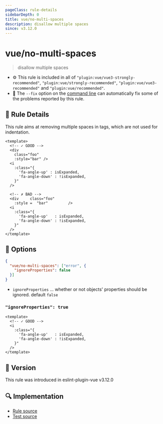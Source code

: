 ```yaml
---
pageClass: rule-details
sidebarDepth: 0
title: vue/no-multi-spaces
description: disallow multiple spaces
since: v3.12.0
---
```

# vue/no-multi-spaces

> disallow multiple spaces

- :gear: This rule is included in all of `"plugin:vue/vue3-strongly-recommended"`, `"plugin:vue/strongly-recommended"`, `"plugin:vue/vue3-recommended"` and `"plugin:vue/recommended"`.
- :wrench: The `--fix` option on the [command line](https://eslint.org/docs/user-guide/command-line-interface#fixing-problems) can automatically fix some of the problems reported by this rule.

## :book: Rule Details

This rule aims at removing multiple spaces in tags, which are not used for indentation.

<eslint-code-block fix :rules="{'vue/no-multi-spaces': ['error']}">

```vue
<template>
  <!-- ✓ GOOD -->
  <div
    class="foo"
    :style="bar" />
  <i
    :class="{
      'fa-angle-up' : isExpanded,
      'fa-angle-down' : !isExpanded,
    }"
  />

  <!-- ✗ BAD -->
  <div     class="foo"
    :style =  "bar"         />
  <i
    :class="{
      'fa-angle-up'   : isExpanded,
      'fa-angle-down' : !isExpanded,
    }"
  />
</template>
```

</eslint-code-block>

## :wrench: Options

```json
{
  "vue/no-multi-spaces": ["error", {
    "ignoreProperties": false
  }]
}
```

- `ignoreProperties` ... whether or not objects' properties should be ignored. default `false`

### `"ignoreProperties": true`

<eslint-code-block fix :rules="{'vue/no-multi-spaces': ['error', { 'ignoreProperties': true }]}">

```vue
<template>
  <!-- ✓ GOOD -->
  <i
    :class="{
      'fa-angle-up'   : isExpanded,
      'fa-angle-down' : !isExpanded,
    }"
  />
</template>
```

</eslint-code-block>

## :rocket: Version

This rule was introduced in eslint-plugin-vue v3.12.0

## :mag: Implementation

- [Rule source](https://github.com/vuejs/eslint-plugin-vue/blob/master/lib/rules/no-multi-spaces.js)
- [Test source](https://github.com/vuejs/eslint-plugin-vue/blob/master/tests/lib/rules/no-multi-spaces.js)
